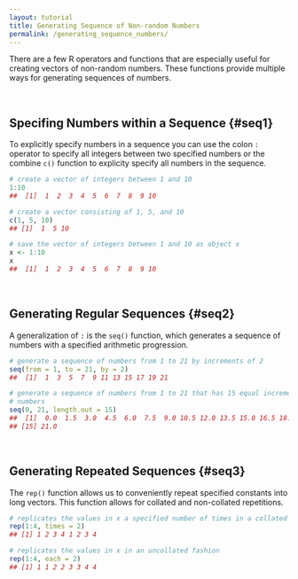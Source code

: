 ```yaml
---
layout: tutorial
title: Generating Sequence of Non-random Numbers
permalink: /generating_sequence_numbers/
---
```


There are a few R operators and functions that are especially useful for creating vectors of non-random numbers.  These functions provide multiple ways for generating sequences of numbers.

<br>

## Specifing Numbers within a Sequence {#seq1}

To explicitly specify numbers in a sequence you can use the colon `:` operator to specify all integers between two specified numbers or the combine `c()` function to explicity specify all numbers in the sequence.


```r
# create a vector of integers between 1 and 10
1:10         
##  [1]  1  2  3  4  5  6  7  8  9 10

# create a vector consisting of 1, 5, and 10
c(1, 5, 10)   
## [1]  1  5 10

# save the vector of integers between 1 and 10 as object x
x <- 1:10 
x
##  [1]  1  2  3  4  5  6  7  8  9 10
```

<br>

## Generating Regular Sequences {#seq2}

A generalization of `:` is the `seq()` function, which generates a sequence of numbers with a specified arithmetic progression.


```r
# generate a sequence of numbers from 1 to 21 by increments of 2
seq(from = 1, to = 21, by = 2)             
##  [1]  1  3  5  7  9 11 13 15 17 19 21

# generate a sequence of numbers from 1 to 21 that has 15 equal incremented 
# numbers
seq(0, 21, length.out = 15)    
##  [1]  0.0  1.5  3.0  4.5  6.0  7.5  9.0 10.5 12.0 13.5 15.0 16.5 18.0 19.5
## [15] 21.0
```

<br>

## Generating Repeated Sequences {#seq3}

The `rep()` function allows us to conveniently repeat specified constants into long vectors. This function allows for collated and non-collated repetitions.


```r
# replicates the values in x a specified number of times in a collated fashion
rep(1:4, times = 2)   
## [1] 1 2 3 4 1 2 3 4

# replicates the values in x in an uncollated fashion
rep(1:4, each = 2)    
## [1] 1 1 2 2 3 3 4 4
```
